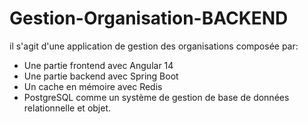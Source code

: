 # Gestion-Organisation-BACKEND

il s'agit d'une application de gestion des organisations  composée par:
- Une partie  frontend avec Angular 14
- Une partie backend avec Spring Boot 
- Un cache en mémoire avec Redis
- PostgreSQL comme un système de gestion de base de données relationnelle et objet.
